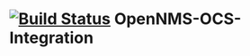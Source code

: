 [![Build Status](https://travis-ci.org/DerTak/OpenNMS-OCS-Integration.png)](https://travis-ci.org/DerTak/OpenNMS-OCS-Integration)
OpenNMS-OCS-Integration
=======================
